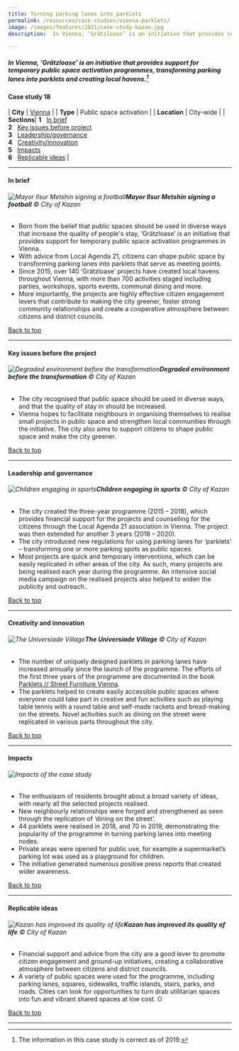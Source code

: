 ```yaml
---
title: Turning parking lanes into parklets
permalink: /resources/case-studies/vienna-parklets/
image: /images/features/2021/case-study-kazan.jpg
description:  In Vienna, ‘Grätzloase’ is an initiative that provides support for temporary public space activation programmes, transforming parking lanes into parklets and creating local havens. 

---
```


##### In Vienna, ‘Grätzloase’ is an initiative that provides support for temporary public space activation programmes, transforming parking lanes into parklets and creating local havens.[^1] 


#### **Case study 18**

| **City** | [Vienna](/vienna/) |
| **Type** | Public space activation |
| **Location** | City-wide |
| **Sections**| **1** &nbsp; [In brief](#in-brief) <br> **2** &nbsp; [Key issues before project](#key-issues-before-the-project) <br> **3** &nbsp; [Leadership/governance](#leadership-and-governance) <br> **4** &nbsp; [Creativity/innovation](#creativity-and-innovation) <br> **5** &nbsp; [Impacts](#impacts) <br> **6** &nbsp; [Replicable ideas](#replicable-ideas) |

---

#### **In brief**

###### ![Mayor Ilsur Metshin signing a football](/images/features/2021/mayor-sports.jpg/)**Mayor Ilsur Metshin signing a football** © City of Kazan

- Born from the belief that public spaces should be used in diverse ways that increase the quality of people's stay, ‘Grätzloase’ is an initiative that provides support for temporary public space activation programmes in Vienna.
- With advice from Local Agenda 21, citizens can shape public space by transforming parking lanes into parklets that serve as meeting points.
- Since 2015, over 140 ‘Grätzloase’ projects have created local havens throughout Vienna, with more than 700 activities staged including parties, workshops, sports events, communal dining and more.
- More importantly, the projects are highly effective citizen engagement levers that contribute to making the city greener, foster strong community relationships and create a cooperative atmosphere between citizens and district councils.

[Back to top](#case-study-18)
 
---

#### **Key issues before the project**

###### ![Degraded environment before the transformation](/images/features/2021/bulak-river-before.jpg/)**Degraded environment before the transformation** © City of Kazan

- The city recognised that public space should be used in diverse ways, and that the quality of stay in should be increased. 
- Vienna hopes to facilitate neighbours in organising themselves to realise small projects in public space and strengthen local communities through the initiative.
The city also aims to support citizens to shape public space and make the city greener. 

[Back to top](#case-study-18)

---

#### **Leadership and governance**

###### ![Children engaging in sports](/images/features/2021/sports-kazan.jpg/)**Children engaging in sports** © City of Kazan

- The city created the three-year programme (2015 – 2018), which provides financial support for the projects and counselling for the citizens through the Local Agenda 21 association in Vienna. The project was then extended for another 3 years (2018 – 2020).
- The city introduced new regulations for using parking lanes for ‘parklets’ – transforming one or more parking spots as public spaces.
- Most projects are quick and temporary interventions, which can be easily replicated in other areas of the city. As such, many projects are being realised each year during the programme.
An intensive social media campaign on the realised projects also helped to widen the publicity and outreach.. 

[Back to top](#case-study-18)

---

#### **Creativity and innovation**

###### ![The Universiade Village](/images/features/2021/universiade-village.jpg/)**The Universiade Village** © City of Kazan

- The number of uniquely designed parklets in parking lanes have increased annually since the launch of the programme. The efforts of the first three years of the programme are documented in the book [Parklets // Street Furniture Vienna]( https://www.startnext.com/parklets).
- The parklets helped to create easily accessible public spaces where everyone could take part in creative and fun activities such as playing table tennis with a round table and self-made rackets and bread-making on the streets. 
Novel activities such as dining on the street were replicated in various parts throughout the city. 

[Back to top](#case-study-18)

---

#### **Impacts**

###### ![Impacts of the case study](/images/features/2021/kazan-impacts.png/)

- The enthusiasm of residents brought about a broad variety of ideas, with nearly all the selected projects realised. 
- New neighbourly relationships were forged and strengthened as seen through the replication of ‘dining on the street’. 
- 44 parklets were realised in 2018, and 70 in 2019, demonstrating the popularity of the programme in turning parking lanes into meeting nodes. 
- Private areas were opened for public use, for example a supermarket’s parking lot was used as a playground for children.
- The initiative generated numerous positive press reports that created wider awareness.

[Back to top](#case-study-18)

---

#### **Replicable ideas**

###### ![Kazan has improved its quality of life](/images/features/2021/bulak-river.jpg/)**Kazan has improved its quality of life** © City of Kazan

- Financial support and advice from the city are a good lever to promote citizen engagement and ground-up initiatives, creating a collaborative atmosphere between citizens and district councils. 
- A variety of public spaces were used for the programme, including parking lanes, squares, sidewalks, traffic islands, stairs, parks, and roads. Cities can look for opportunities to turn drab utilitarian spaces into fun and vibrant shared spaces at low cost. **<font color="#967942">O</font>**

[Back to top](#case-study-18)

---

[^1]: The information in this case study is correct as of 2019.
